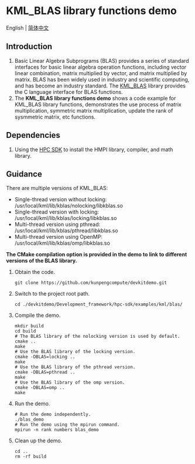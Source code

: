 # **KML_BLAS library functions demo**

English | [简体中文](README.md)

## Introduction

1. Basic Linear Algebra Subprograms (BLAS) provides a series of standard interfaces for basic linear algebra operation
   functions, including vector linear combination, matrix multiplied by vector, and matrix multiplied by matrix. BLAS
   has been widely used in industry and scientific computing, and has become an industry standard.
   The [KML_BLAS](https://www.hikunpeng.com/document/detail/en/kunpengaccel/math-lib/devg-kml/kunpengaccel_kml_16_0012.html)
   library provides the C language interface for BLAS functions.
2. The **KML_BLAS library functions demo** shows a code example for KML_BLAS library functions, demonstrates   the use process of matrix multiplication, symmetric matrix multiplication, update the rank of sysmmetric matrix, etc functions.

## Dependencies

1. Using the [HPC SDK](https://mirrors.huaweicloud.com/kunpeng/archive/Kunpeng_SDK/HPC/) to install the HMPI library, compiler, and math library.

## Guidance

There are multiple versions of KML_BLAS:
- Single-thread version without locking: /usr/local/kml/lib/kblas/nolocking/libkblas.so
- Single-thread version with locking: /usr/local/kml/lib/kblas/locking/libkblas.so
- Multi-thread version using pthread: /usr/local/kml/lib/kblas/pthread/libkblas.so
- Multi-thread version using OpenMP: /usr/local/kml/lib/kblas/omp/libkblas.so

**The CMake compilation option is provided in the demo to link to different versions of the BLAS library.**
1. Obtain the code.

   ```shell
   git clone https://github.com/kunpengcompute/devkitdemo.git
   ```

2. Switch to the project root path.

   ```shell
   cd ./devkitdemo/Development_framework/hpc-sdk/examples/kml/blas/
   ```

3. Compile the demo.

   ```shell
   mkdir build
   cd build
   # The BLAS library of the nolocking version is used by default.
   cmake ..
   make
   # Use the BLAS library of the locking version.
   cmake -DBLAS=locking ..
   make
   # Use the BLAS library of the pthread version.
   cmake -DBLAS=pthread ..
   make
   # Use the BLAS library of the omp version.
   cmake -DBLAS=omp ..
   make
   ```

4. Run the demo.

   ```shell
   # Run the demo independently.
   ./blas_demo
   # Run the demo using the mpirun command.
   mpirun -n rank numbers blas_demo
   ```

5. Clean up the demo.

   ```shell
   cd ..
   rm -rf build
   ```